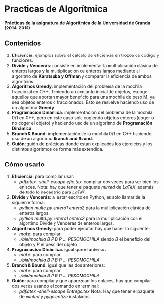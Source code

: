 # Practicas de Algorítmica

**Prácticas de la asignatura de Algorítmica de la Universidad de Granda (2014-2015)**

## Contenidos
1. __Eficiencia__: ejemplos sobre el cálculo de eficiencia en trozos de código y funciones.
2. __Divide y Vencerás__: consiste en implementar la multiplicación clásica de enteros largos y la multiplicación de enteros largos mediante el algoritmo de __Karatsuba y Offman__ y comparar la eficiencia de ambos algoritmos.
3. __Algoritmos Greedy__: implementación del problema de la mochila fraccional en C++. Teniendo un conjunto inicial de objetos, escoge aquellos que aportan mayor beneficio para una mochila de peso M, ya sea objetos enteros o fraccionados. Esto se resuelve haciendo uso de un algoritmo __Greedy__.
4. __Programación Dinámica__: implementación del problema de la mochila 0/1 en C++, pero en este caso sólo cogiendo objetos enteros (coger o no coger el objeto) y haciendo uso de un algoritmo de __Programación Dinámica__.
5. __Branch & Bound__: implementación de la mochila 0/1 en C++ haciendo uso de un algoritmo  __Branch and Bound__.
6. __Guión__: guión de prácticas donde están explicados los ejercicios y los distintos algoritmos de forma más extendida.

## Cómo usarlo

1. __Eficiencia__: para compilar usar:
      - *pdflatex -shell-escape efic.tex*: compilar dos veces para ver bien los enlaces.
      Nota: hay que tener el paquete *minted* de *LaTeX*, además de todo lo necesario para *LaTeX*.
2. __Divide y Vencerás__: al estar escrito en Python, es solo llamar de la siguiente forma:
      - *python multc.py entero1 entero2* para la multiplicación clásica de enteros largos.
      - *python multd.py entero1 entero2* para la multiplicación con el algortimo Divide y Vencerás de enteros largos.
3. __Algoritmos Greedy__: para poder ejecutar hay que hacer lo siguiente:
      - *make*: para compilar
      - *./bin/mochila B P B P ... PESOMOCHILA* siendo *B* el beneficio del objeto y *P* el peso del objeto
4. __Programacion Dinámica__: igual que el anterior:
      - *make*: para compilar
      - *./bin/mochila B P B P ... PESOMOCHILA*
5. __Branch & Bound__: igual que las dos anteriores:
      - *make*: para compilar
      - *./bin/mochila B P B P ... PESOMOCHILA*
6. __Guión__: para compilar y que aparezcan los enlaces, hay que compilar dos veces usando el comando en terminal:
      - *pdflatex -shell-escape Entrega.tex*
      Nota: Hay que tener el paquete de *minted* y *pygmentize* instalados.

